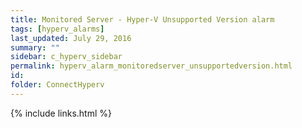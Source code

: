 ```yaml
---
title: ﻿Monitored Server - Hyper-V Unsupported Version alarm
tags: [hyperv_alarms]
last_updated: July 29, 2016
summary: ""
sidebar: c_hyperv_sidebar
permalink: hyperv_alarm_monitoredserver_unsupportedversion.html
id:
folder: ConnectHyperv
---
```




{% include links.html %}
